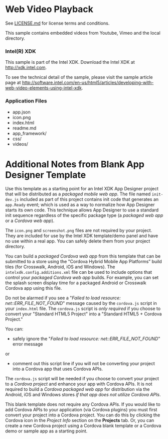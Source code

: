 Web Video Playback
==================

See [LICENSE.md](<LICENSE.md>) for license terms and conditions.

This sample contains embedded videos from Youtube, Vimeo and the local directory.

### Intel(R) XDK

This sample is part of the Intel XDK.
Download the Intel XDK at <http://xdk.intel.com>.

To see the technical detail of the sample, please visit the sample article page
at <http://software.intel.com/en-us/html5/articles/developing-with-web-video-elements-using-intel-xdk>.

### Application Files

* app.json
* icon.png
* index.html
* readme.md
* app_framework/
* css/
* videos/


Additional Notes from Blank App Designer Template
=================================================

Use this template as a starting point for an Intel XDK App Designer project that
will be distributed as a *packaged mobile web app*. The file named `init-dev.js`
included as part of this project contains init code that generates an
`app.Ready` event; which is used as a way to normalize how App Designer starts
its own code. This technique allows App Designer to use a standard init sequence
regardless of the specific package type (a *packaged web app* or a *Cordova web
app*).

The `icon.png` and `screenshot.png` files are not required by your project. They
are included for use by the Intel XDK template/demo panel and have no use within
a real app. You can safely delete them from your project directory.

You can build a *packaged Cordova web app* from this template that can be
submitted to a store using the "Cordova Hybrid Mobile App Platforms” build tiles
(for Crosswalk, Android, iOS and Windows). The `intelxdk.config.additions.xml`
file can be used to include options that control your *packaged Cordova web app*
builds. For example, you can set the splash screen display time for a packaged
Android or Crosswalk Cordova app using this file.

Do not be alarmed if you see a "*Failed to load resource:
net::ERR\_FILE\_NOT\_FOUND*" message caused by the `cordova.js` script in your
`index.html` file. The `cordova.js` script is *only required* if you choose to
convert your "Standard HTML5 Project" into a "Standard HTML5 + Cordova Project."

You can:

-   safely ignore the "*Failed to load resource: net::ERR\_FILE\_NOT\_FOUND*"
    error message

or

-   comment out this script line if you will not be converting your project into
    a Cordova app that uses Cordova APIs.

The `cordova.js` script will be needed if you choose to convert your project to
a *Cordova project* and enhance your app with Cordova APIs. It is not required
to build a *Cordova packaged web app* for distribution via the Android, iOS and
Windows stores *if that app does not utilize Cordova APIs*.

This blank template does not require any Cordova APIs. If you would like to add
Cordova APIs to your application (via Cordova plugins) you must first convert
your project into a Cordova project. You can do this by clicking the Cordova
icon in the *Project Info* section on the **Projects** tab. Or, you can create a
new Cordova project using a Cordova blank template or a Cordova demo or sample
app as a starting point.
